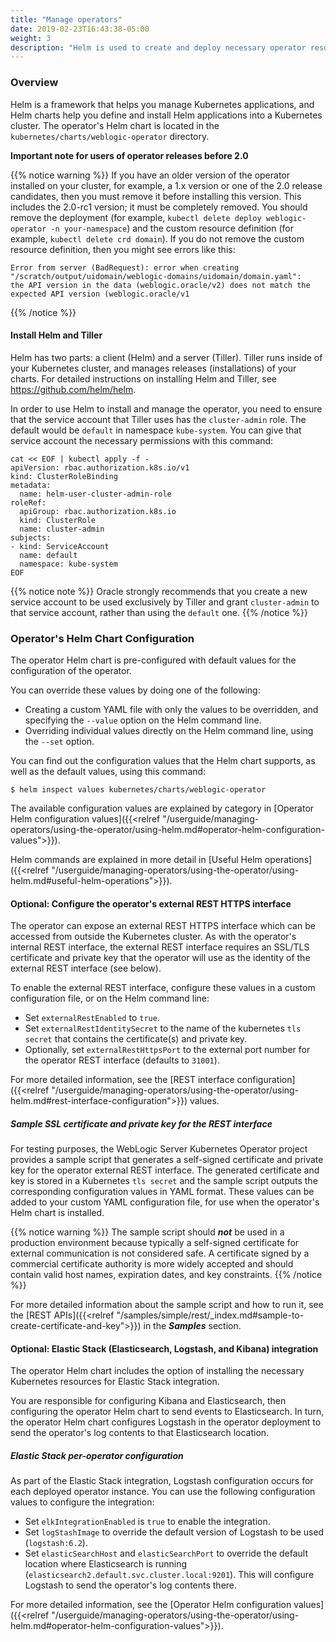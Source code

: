 ```yaml
---
title: "Manage operators"
date: 2019-02-23T16:43:38-05:00
weight: 3
description: "Helm is used to create and deploy necessary operator resources and to run the operator in a Kubernetes cluster. Use the operator's Helm chart to install and manage the operator."
---
```



### Overview

Helm is a framework that helps you manage Kubernetes applications, and Helm charts help you define and install Helm applications into a Kubernetes cluster. The operator's Helm chart is located in the `kubernetes/charts/weblogic-operator` directory.

**Important note for users of operator releases before 2.0**

{{% notice warning %}}
If you have an older version of the operator installed on your cluster, for example, a 1.x version or one of the 2.0 release
candidates, then you must remove it before installing this version. This includes the 2.0-rc1 version; it must be completely removed. You should remove the deployment (for example, `kubectl delete deploy weblogic-operator -n your-namespace`) and the custom
resource definition (for example, `kubectl delete crd domain`).  If you do not remove
the custom resource definition, then you might see errors like this:
```
Error from server (BadRequest): error when creating "/scratch/output/uidomain/weblogic-domains/uidomain/domain.yaml":
the API version in the data (weblogic.oracle/v2) does not match the expected API version (weblogic.oracle/v1
```
{{% /notice %}}      

#### Install Helm and Tiller

Helm has two parts: a client (Helm) and a server (Tiller). Tiller runs inside of your Kubernetes cluster, and manages releases (installations) of your charts. For detailed instructions on installing Helm and Tiller, see https://github.com/helm/helm.

In order to use Helm to install and manage the operator, you need to ensure that the service account that Tiller uses
has the `cluster-admin` role.  The default would be `default` in namespace `kube-system`.  You can give that service
account the necessary permissions with this command:

```
cat << EOF | kubectl apply -f -
apiVersion: rbac.authorization.k8s.io/v1
kind: ClusterRoleBinding
metadata:
  name: helm-user-cluster-admin-role
roleRef:
  apiGroup: rbac.authorization.k8s.io
  kind: ClusterRole
  name: cluster-admin
subjects:
- kind: ServiceAccount
  name: default
  namespace: kube-system
EOF
```

{{% notice note %}}
Oracle strongly recommends that you create a new service account to be used exclusively by Tiller and grant
`cluster-admin` to that service account, rather than using the `default` one.
{{% /notice %}}

### Operator's Helm Chart Configuration

The operator Helm chart is pre-configured with default values for the configuration of the operator.

You can override these values by doing one of the following:

- Creating a custom YAML file with only the values to be overridden, and specifying the `--value` option on the Helm command line.
- Overriding individual values directly on the Helm command line, using the `--set` option.

You can find out the configuration values that the Helm chart supports, as well as the default values, using this command:
```
$ helm inspect values kubernetes/charts/weblogic-operator
```

The available configuration values are explained by category in
[Operator Helm configuration values]({{<relref "/userguide/managing-operators/using-the-operator/using-helm.md#operator-helm-configuration-values">}}).

Helm commands are explained in more detail in
[Useful Helm operations]({{<relref "/userguide/managing-operators/using-the-operator/using-helm.md#useful-helm-operations">}}).

#### Optional: Configure the operator's external REST HTTPS interface

The operator can expose an external REST HTTPS interface which can be accessed from outside the Kubernetes cluster. As with the operator's internal REST interface, the external REST interface requires an SSL/TLS certificate and private key that the operator will use as the identity of the external REST interface (see below).

To enable the external REST interface, configure these values in a custom configuration file, or on the Helm command line:

* Set `externalRestEnabled` to `true`.
* Set `externalRestIdentitySecret` to the name of the kubernetes `tls secret` that contains the certificate(s) and private key.
* Optionally, set `externalRestHttpsPort` to the external port number for the operator REST interface (defaults to `31001`).

For more detailed information, see the [REST interface configuration]({{<relref "/userguide/managing-operators/using-the-operator/using-helm.md#rest-interface-configuration">}}) values.

##### Sample SSL certificate and private key for the REST interface

For testing purposes, the WebLogic Server Kubernetes Operator project provides a sample script
that generates a self-signed certificate and private key for the operator external REST interface.
The generated certificate and key is stored in a Kubernetes `tls secret` and the sample
script outputs the corresponding configuration values in YAML format. These values can be added to your custom YAML configuration file, for use when the operator's Helm chart is installed.

{{% notice warning %}}
The sample script should ***not*** be used in a production environment because
typically a self-signed certificate for external communication is not considered safe.
A certificate signed by a commercial certificate authority is more widely accepted and
should contain valid host names, expiration dates, and key constraints.
{{% /notice %}}

For more detailed information about the sample script and how to run it, see
the [REST APIs]({{<relref "/samples/simple/rest/_index.md#sample-to-create-certificate-and-key">}}) in the ***Samples*** section.

#### Optional: Elastic Stack (Elasticsearch, Logstash, and Kibana) integration

The operator Helm chart includes the option of installing the necessary Kubernetes resources for Elastic Stack integration.

You are responsible for configuring Kibana and Elasticsearch, then configuring the operator Helm chart to send events to Elasticsearch. In turn, the operator Helm chart configures Logstash in the operator deployment to send the operator's log contents to that Elasticsearch location.

##### Elastic Stack per-operator configuration

As part of the Elastic Stack integration, Logstash configuration occurs for each deployed operator instance.  You can use the following configuration values to configure the integration:

* Set `elkIntegrationEnabled` is `true` to enable the integration.
* Set `logStashImage` to override the default version of Logstash to be used (`logstash:6.2`).
* Set `elasticSearchHost` and `elasticSearchPort` to override the default location where Elasticsearch is running (`elasticsearch2.default.svc.cluster.local:9201`). This will configure Logstash to send the operator's log contents there.

For more detailed information, see the [Operator Helm configuration values]({{<relref "/userguide/managing-operators/using-the-operator/using-helm.md#operator-helm-configuration-values">}}).
